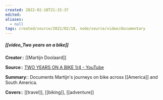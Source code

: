 ```yaml
---
created: 2022-02-18T21:15:37 
edited: 
aliases:
  - null
tags: created/source/2022/02/18, node/source/video/documentary
---
```


##### [[video_Two years on a bike]]

**Creator**:: [[Martijn Doolaard]]
 
**Source**:: [TWO YEARS ON A BIKE 1/4 - YouTube](https://www.youtube.com/watch?v=rY0i2wUmIak)

**Summary**:: Documents Martijn's journeys on bike across [[America]] and South America.

**Covers**:: [[travel]], [[biking]], [[adventure]]